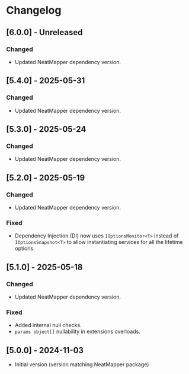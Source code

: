 # Changelog

## [6.0.0] - Unreleased

### Changed

- Updated NeatMapper dependency version.


## [5.4.0] - 2025-05-31

### Changed

- Updated NeatMapper dependency version.


## [5.3.0] - 2025-05-24

### Changed

- Updated NeatMapper dependency version.


## [5.2.0] - 2025-05-19

### Changed

- Updated NeatMapper dependency version.

### Fixed

- Dependency Injection (DI) now uses `IOptionsMonitor<T>` instead of `IOptionsSnapshot<T>` to allow instantiating services for all the lifetime options.


## [5.1.0] - 2025-05-18

### Changed

- Updated NeatMapper dependency version.

### Fixed

- Added internal null checks.
- `params object[]` nullability in extensions overloads.


## [5.0.0] - 2024-11-03

- Initial version (version matching NeatMapper package)